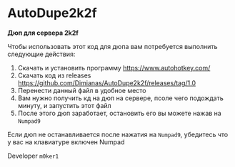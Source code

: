 # AutoDupe2k2f
**Дюп для сервера 2k2f**

Чтобы использовать этот код для дюпа вам потребуется выполнить следующие действия:
1. Скачать и установить программу https://www.autohotkey.com/
2. Скачать код из releases https://github.com/Dimianas/AutoDupe2k2f/releases/tag/1.0
3. Перенести данный файл в удобное место
4. Вам нужно получить кд на дюп на сервере, псоле чего подождать минуту, и запустить этот файл
5. После этого дюп заработает, остановить его вы можете нажав на `Numpad9`



Если дюп не останавливается после нажатия на `Numpad9`, убедитесь что у вас на клавиатуре включен Numpad



Developer `m0ker1`
